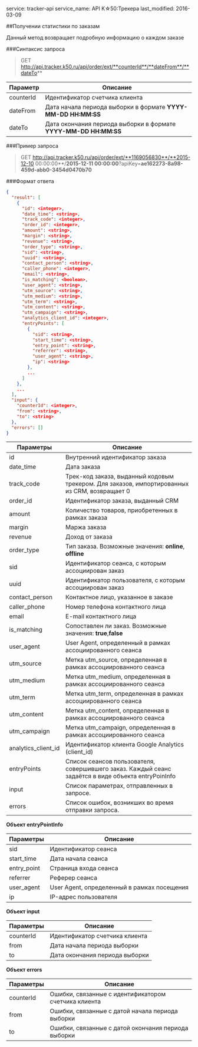 service: tracker-api
service_name: API K☆50:Трекера
last_modified: 2016-03-09

##Получении статистики по заказам

Данный метод возвращает подробную информацию о каждом заказе 


###Синтаксис запроса

>GET http://api.tracker.k50.ru/api/order/ext/**counterId**/**dateFrom**/**dateTo**

|Параметр|Описание|
|---|---|
| counterId | Идентификатор счетчика клиента |
| dateFrom | Дата начала периода выборки в формате **YYYY-MM-DD HH:MM:SS** |
|dateTo | Дата окончания периода выборки в формате **YYYY-MM-DD HH:MM:SS**|

###Пример запроса

>GET http://api.tracker.k50.ru/api/order/ext/**1169056830**/**2015-12-10 00:00:00**/**2015-12-11 00:00:00**?apiKey=**ae162273-8a98-459d-abb0-3454d0470b70**

###Формат ответа

```json
{
  "result": [
    {
      "id": <integer>,
      "date_time": <string>,
      "track_code": <integer>,
      "order_id": <integer>,
      "amount": <string>,
      "margin": <string>,
      "revenue": <string>,
      "order_type": <string>,
      "sid": <string>,
      "uuid": <string>,
      "contact_person": <string>,
      "caller_phone": <integer>,
      "email": <string>,
      "is_matching": <boolean>,
      "user_agent": <string>,
      "utm_source": <string>,
      "utm_medium": <string>,
      "utm_term": <string>,
      "utm_content": <string>,
      "utm_campaign": <string>,
      "analytics_client_id": <integer>,
      "entryPoints": [
        {
          "sid": <string>,
          "start_time": <string>,
          "entry_point": <string>,
          "referrer": <string>,
          "user_agent": <string>,
          "ip": <string>
        },
        ...
      ]
    },
    ...
  ],
  "input": {
    "counterId": <integer>,
    "from": <string>,
    "to": <string>
  },
  "errors": []
}
```

|Параметры|Описание|
|---------|--------|
|id|Внутренний идентификатор заказа|
|date_time|Дата заказа|
|track_code|Трек-код заказа, выданный кодовым трекером. Для заказов, импортированных из CRM, возвращает 0|
|order_id|Идентификатор заказа, выданный CRM|
|amount|Количество товаров, приобретенных в рамках заказа|
|margin|Маржа заказа|
|revenue|Доход от заказа|
|order_type|Тип заказа. Возможные значения: **online**, **offline**|
|sid|Идентификатор сеанса, с которым ассоциирован заказ|
|uuid|Идентификатор пользователя, с которым ассоциирован заказ|
|contact_person|Контактное лицо, указанное в заказе|
|caller_phone|Номер телефона контактного лица|
|email|E-mail контактного лица|
|is_matching|Сопоставлен ли заказ. Возможные значения: **true**,**false**|
|user_agent|User Agent, определенный в рамках ассоциированного сеанса|
|utm_source|Метка utm_source, определенная в рамках ассоциированного сеанса|
|utm_medium|Метка utm_medium, определенная в рамках ассоциированного сеанса|
|utm_term|Метка utm_term, определенная в рамках ассоциированного сеанса|
|utm_content|Метка utm_content, определенная в рамках ассоциированного сеанса|
|utm_campaign|Метка utm_campaign, определенная в рамках ассоциированного сеанса|
|analytics_client_id|Идентификатор клиента Google Analytics (client_id)|
|entryPoints|Список сеансов пользователя, совершившего заказ. Каждый сеанс задаётся в виде объекта entryPoinInfo|
|input|Список параметрах, отправленных в запросе.|
|errors|Список ошибок, возникших во время отправки запроса.|

**Объект entryPointInfo**

|Параметры|Описание|
|---------|--------|
|sid|Идентификатор сеанса|
|start_time|Дата начала сеанса|
|entry_point|Страница входа сеанса|
|referrer|Реферер сеанса|
|user_agent|User Agent, определенный в рамках посещения|
|ip|IP-адрес пользователя|

**Объект input**

|Параметры|Описание|
|---------|--------|
|counterId|Идентификатор счетчика клиента|
|from|Дата начала периода выборки|
|to|Дата окончания периода выборки|

**Объект errors**

|Параметры|Описание|
|---------|--------|
|counterId|Ошибки, связанные с идентификатором счетчика клиента|
|from|Ошибки, связанные с датой начала периода выборки|
|to|Ошибки, связанные с датой окончания периода выборки|